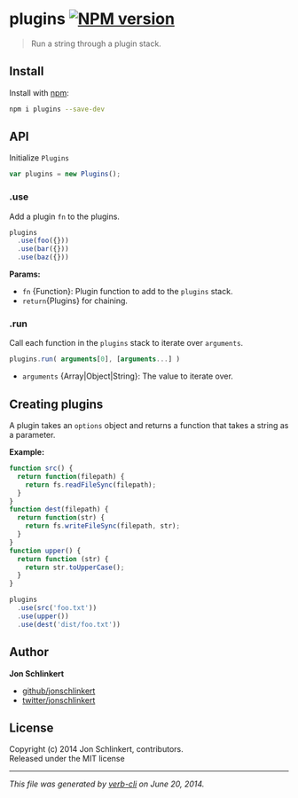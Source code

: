 # plugins [![NPM version](https://badge.fury.io/js/plugins.png)](http://badge.fury.io/js/plugins)

> Run a string through a plugin stack.

## Install
Install with [npm](npmjs.org):

```bash
npm i plugins --save-dev
```

## API

Initialize `Plugins`

```js
var plugins = new Plugins();
```
  


### .use

Add a plugin `fn` to the plugins.

```js
plugins
  .use(foo({}))
  .use(bar({}))
  .use(baz({}))
```

**Params:**

* `fn` {Function}: Plugin function to add to the `plugins` stack.  
* `return`{Plugins}  for chaining. 


### .run

Call each function in the `plugins` stack to iterate over `arguments`.

```js
plugins.run( arguments[0], [arguments...] )
```

* `arguments` {Array|Object|String}: The value to iterate over.


## Creating plugins

A plugin takes an `options` object and returns a function that takes a string as a parameter.

**Example:**

```js
function src() {
  return function(filepath) {
    return fs.readFileSync(filepath);
  }
}
function dest(filepath) {
  return function(str) {
    return fs.writeFileSync(filepath, str);
  }
}
function upper() {
  return function (str) {
    return str.toUpperCase();
  }
}

plugins
  .use(src('foo.txt'))
  .use(upper())
  .use(dest('dist/foo.txt'))
```

## Author

**Jon Schlinkert**
 
+ [github/jonschlinkert](https://github.com/jonschlinkert)
+ [twitter/jonschlinkert](http://twitter.com/jonschlinkert) 

## License
Copyright (c) 2014 Jon Schlinkert, contributors.  
Released under the MIT license

***

_This file was generated by [verb-cli](https://github.com/assemble/verb-cli) on June 20, 2014._